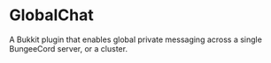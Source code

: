 GlobalChat
==========

A Bukkit plugin that enables global private messaging across a single BungeeCord server, or a cluster.
